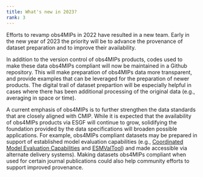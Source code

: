 ```yaml
---
title: What's new in 2023?  
rank: 3
---
```


Efforts to revamp obs4MIPs in 2022 have resulted in a new team.  Early in the new year of 2023 the priority will be to advance the provenance of dataset preparation and to improve their availability.

In addition to the version control of obs4MIPs products, codes used to make these data obs4MIPs compliant will now be maintained in a Github repository.  This will make preparation of obs4MIPs data more transparent, and provide examples that can be leveraged for the preparation of newer products.  The digital trail of dataset prepartion will be especially helpful in cases where there has been additional processing of the original data (e.g., averaging in space or time).      
 
A current emphasis of obs4MIPs is to further strengthen the data standards that are closely aligned with CMIP. While it is expected that the availability of obs4MIPs products via ESGF will continue to grow, solidifying the foundation provided by the data specifications will broaden possible applications. For example, obs4MIPs compliant datasets may be prepared in support of established model evaluation capabilities (e.g., [Coordinated Model Evaluation Capabilities](https://cmec.llnl.gov/metrics.html) and [ESMValTool](https://www.esmvaltool.org/)) and made accessible via alternate delivery systems). Making datasets obs4MIPs compliant when used for certain journal publications could also help community efforts to support improved provenance.    



